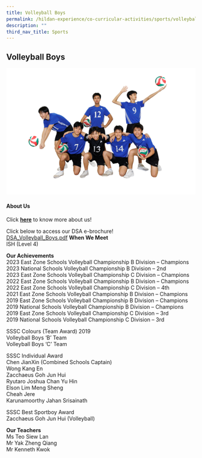 ```yaml
---
title: Volleyball Boys
permalink: /hildan-experience/co-curricular-activities/sports/volleyball-boys/
description: ""
third_nav_title: Sports
---
```

Volleyball Boys
---------------


![](/images/Hildan%20Experience/CCA/volleyball%20boys.jpg)


#### About Us

Click&nbsp;**[here](/files/CCA/Volleyball_Boys_presentation_V2.pdf)**&nbsp;to know more&nbsp;about us!  
  
Click below to access our DSA e-brochure!  
[DSA\_Volleyball\_Boys.pdf](/files/CCA/DSA_Volleyball_Boys.pdf)
**When We Meet** <br>
ISH (Level 4) <br>

**Our Achievements**<br>
2023 East Zone Schools Volleyball Championship B Division – Champions<br>
2023 National Schools Volleyball Championship B Division – 2nd<br>
2023 East Zone Schools Volleyball Championship C Division – Champions<br>
2022 East Zone Schools Volleyball Championship B Division – Champions<br>
2022 East Zone Schools Volleyball Championship C Division – 4th<br>
2021 East Zone Schools Volleyball Championship B Division – Champions<br>
2019 East Zone Schools Volleyball Championship B Division – Champions<br>
2019 National Schools Volleyball Championship B Division – Champions<br>
2019 East Zone Schools Volleyball Championship C Division – 3rd<br>
2019 National Schools Volleyball Championship C Division – 3rd<br>

SSSC Colours (Team Award) 2019<br>
Volleyball Boys ‘B’ Team  <br>
Volleyball Boys ‘C’ Team  <br>
  
SSSC Individual Award  <br>
Chen JianXin (Combined Schools Captain)  <br>
Wong Kang En  <br>
Zacchaeus Goh Jun Hui  <br>
Ryutaro Joshua Chan Yu Hin  <br>
Elson Lim Meng Sheng  <br>
Cheah Jere  <br>
Karunamoorthy Jahan Srisainath<br>

SSSC Best Sportboy Award<br>
Zacchaeus Goh Jun Hui&nbsp;(Volleyball)<br>


**Our Teachers** <br>
Ms Teo Siew Lan  <br>
Mr Yak Zheng Qiang  <br>
Mr Kenneth Kwok<br>